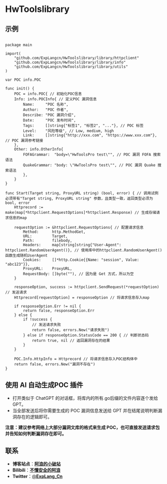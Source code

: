 # HwToolslibrary
## 示例
```Golang

package main

import(
	"github.com/ExpLangcn/HwToolslibrary/library/httpclient"
	"github.com/ExpLangcn/HwToolslibrary/library/info"
	"github.com/ExpLangcn/HwToolslibrary/library/utils"	
)

var POC info.POC

func init() {
    POC = info.POC{ // 初始化POC信息
    Info: info.POCInfo{ // 定义POC 漏洞信息
        Name:     "POC 名称",
        Author:   "POC 作者",
        Describe: "POC 漏洞介绍",
        Date:     "POC 发布时间",
        Tags:     []string{"标签1", "标签2", "..."}, // POC 标签
        Level:    "风险等级", // Low, medium, high
        Link:     []string{"http://xxx.com", "https://www.xxx.com"}, // POC 漏洞参考链接
    },
    Other: info.OtherInfo{
        FOFAGrammar:  "body=\"HwToolsPro test\"", // POC 漏洞 FOFA 搜索语法
        QuakeGrammar: "body: \"HwToolsPro test\"", // POC 漏洞 Quake 搜索语法
        }, 
    }
}

func Start(Target string, ProxyURL string) (bool, error) { // 调用试例 必须带有"Target string, ProxyURL string" 参数，且类型一致，返回类型必须为bool, error
    Httprecord := make(map[*httpclient.RequestOptions]*httpclient.Response) // 生成存储请求信息的map
	
	requestOption := &httpclient.RequestOptions{ // 配置请求信息
		Method:      http.MethodGet, 
		URL:         Target,
		Path:        filebody, 
		Headers:     map[string]string{"User-Agent": httpclient.RandomUserAgent()}, // 使用库中的httpclient.RandomUserAgent()函数生成随机UserAgent 
		Cookies:     []*http.Cookie{{Name: "session", Value: "abc123"}}, 
		ProxyURL:    ProxyURL, 
		RequestBody: []byte(""), // 因为是 Get 方式，所以为空
    }

    responseOption, success := httpclient.SendRequest(*requestOption) // 发送请求
    Httprecord[requestOption] = responseOption // 将请求信息存入map

    if responseOption.Err != nil {
		return false, responseOption.Err
	} else {
		if !success {
            // 发送请求失败
            return false, errors.New("请求失败")
        } else if responseOption.StatusCode == 200 { // 判断状态码
            return true, nil // 返回漏洞存在的结果
        }
    }

    POC.Info.HttpInfo = Httprecord // 将请求信息存入POC结构体中 
	return false, errors.New("漏洞不存在")
}
```

## 使用 AI 自动生成POC 插件
* 打开类似于 ChatGPT 的对话框，将库内的所有.go后缀的文件内容逐个发给 GPT。
* 当全部发送后将你需要生成的 POC 漏洞信息发送给 GPT 并在结尾说明判断漏洞存在的逻辑即可。

**注意：建议参考网络上大部分漏洞文库的格式来生成 POC，也可直接发送请求包并告知如何判断漏洞存在即可。**

## 联系
* **博客站点**：[**阿浪的小破站**](https://www.yunjianxx.com/)
* **Bilibili**：[**不懂安全的阿浪**](https://space.bilibili.com/3546377619508015)
* **Twitter**：[@**ExpLang_Cn**](https://twitter.com/ExpLang_Cn)